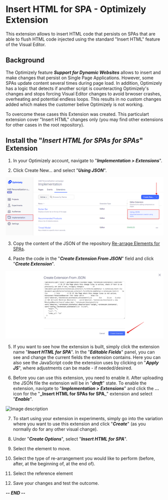 # Insert HTML for SPA - Optimizely Extension

This extension allows to insert HTML code that persists on SPAs that are able to flush HTML code injected using the standard "Insert HTML" feature of the Visual Editor.

## Background

The Optimizely feature **_Support for Dynamic Websites_** allows to insert and make changes that persist on Single Page Applications. However, some SPAs update content several times during page load. In addition, Optimizely has a logic that detects if another script is counteracting Optimizely's changes and stops forcing Visual Editor changes to avoid brwoser crashes, overheating and potential endless loops. This results in no custom changes added which makes the customer belive Optimizely is not working.

To overcome these cases this Extension was created. This particulart extension cover "Insert HTML" changes only (you may find other extensions for other cases in the root repository).

## Install the "_Insert HTML for SPAs for SPAs_" Extension

1. In your Optimizely account, navigate to "**_Implementation > Extensions_**".

2. Click Create New... and select "**_Using JSON_**".

![Image description](https://github.com/luis-colman/text-changes-for-spas/blob/master/images/create_extension.png)

3. Copy the content of the JSON of the repository [Re-arrage Elements for SPAs](https://github.com/luis-colman/Re-arrage-Extension-for-SPAs/blob/master/config.json).

4. Paste the code in the "**_Create Extension From JSON_**" field and click "**_Create Extension_**".

![Image description](https://github.com/luis-colman/text-changes-for-spas/blob/master/images/create_extension_from_json_file.png)

5. If you want to see how the extension is built, simply click the extension name "**_Insert HTML for SPA_**". In the "**_Editable Fields_**" panel, you can see and change the current fields the extension contains. Here you can also see the JavaScript code the extension uses by clicking on "**_Apply JS_**", where adjustments can be made - if needed/desired.

6. Before you can use this extension, you need to enable it. After uploading the JSON file the extension will be in "**_draft_**" state. To enable the extension, navigate to "**_Implementation > Extensions_**" and click the **_..._** icon for the "**_Insert HTML for SPAs for SPA**_" extension and select "**_Enable_**".

![Image description](https://github.com/luis-colman/Re-arrage-Extension-for-SPAs/blob/master/Rearrange_Elements_for_SPAs_Screenshot.png)

7. To start using your extension in experiments, simply go into the variation where you want to use this extension and click "**_Create_**" (as you normally do for any other visual change).

8. Under "**_Create Options_**", select "**_Insert HTML for SPA_**".

9. Select the element to move.

10. Select the type of re-arrangement you would like to perform (before, after, at the beginning of, at the end of).

11. Select the reference element

10. Save your changes and test the outcome.


**_-- END --_**
